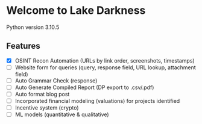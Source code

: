 # Welcome to Lake Darkness
Python version 3.10.5

## Features
- [x] OSINT Recon Automation (URLs by link order, screenshots, timestamps)
- [ ] Website form for queries (query, response field, URL lookup, attachment field)
- [ ] Auto Grammar Check (response)
- [ ] Auto Generate Compiled Report (DP export to .csv/.pdf)
- [ ] Auto format blog post
- [ ] Incorporated financial modeling (valuations) for projects identified
- [ ] Incentive system (crypto)
- [ ] ML models (quantitative & qualitative)